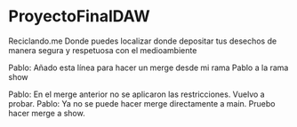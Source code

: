 # ProyectoFinalDAW
Reciclando.me Donde puedes localizar donde depositar tus desechos de manera segura y respetuosa con el medioambiente

Pablo: Añado esta línea para hacer un merge desde mi rama Pablo a la rama show

Pablo: En el merge anterior no se aplicaron las restricciones. Vuelvo a probar.
Pablo: Ya no se puede hacer merge directamente a main. Pruebo hacer merge a show.